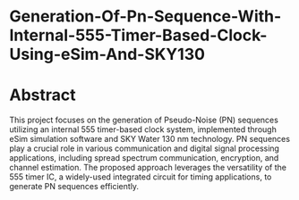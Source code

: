 # Generation-Of-Pn-Sequence-With-Internal-555-Timer-Based-Clock-Using-eSim-And-SKY130
# Abstract
This project focuses on the generation of Pseudo-Noise (PN) sequences utilizing an internal 555 timer-based clock system, implemented through eSim simulation software and SKY Water 130 nm technology. PN sequences play a crucial role in various communication and digital signal processing applications, including spread spectrum communication, encryption, and channel estimation. The proposed approach leverages the versatility of the 555 timer IC, a widely-used integrated circuit for timing applications, to generate PN sequences efficiently.
